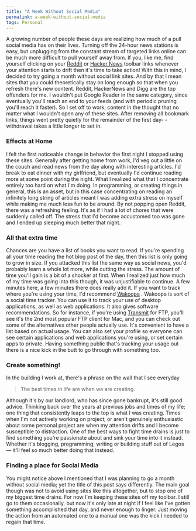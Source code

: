 ```yaml
---
title: "A Week Without Social Media"
permalink: a-week-without-social-media
tags: Personal
---
```


A growing number of people these days are realizing how much of a pull social media has on their lives. Turning off the 24-hour news stations is easy, but unplugging from the constant stream of targeted links online can be much more difficult to pull yourself away from. If you, like me, find yourself clicking on your [Reddit](http://reddit.com) or [Hacker News](http://news.ycombinator.com/) toolbar links whenever your attention starts to drift then it's time to take action! With this in mind, I decided to try going a month without social link sites. And by that I mean sites that you could theoretically stay on long enough so that when you refresh there's new content. Reddit, HackerNews and Digg are the top offenders for me. I wouldn't put Google Reader in the same category, since eventually you'll reach an end to your feeds (and with periodic pruning you'll reach it faster). So I set off to work; content in the thought that no matter what I wouldn't open any of these sites. After removing all bookmark links, things went pretty quietly for the remainder of the first day- - withdrawal takes a little longer to set in.

### Effects at Home

I felt the first noticeable change in behavior the first night I stopped using these sites. Generally after getting home from work, I'd veg out a little on the couch and read news from the day along with interesting articles. I'd break to eat dinner with my girlfriend, but eventually I'd continue reading more at some point during the night. What I realized what that I concentrate entirely too hard on what I'm doing. In programming, or creating things in general, this is an asset, but in this case concentrating on reading an infinitely long string of articles meant I was adding extra stress on myself while making me much less fun to be around. By not popping open Reddit, there was a refreshing feeling. It's as if I had a lot of chores that were suddenly called off. The stress that I'd become accustomed too was gone and I ended up sleeping much better that night.

### All that extra time

Chances are you have a list of books you want to read. If you're spending all your time reading the hot blog post of the day, then this list is only going to grow in size. If you attacked this list the same way as social news, you'd probably learn a whole lot more, while cutting the stress. The amount of time you'll gain is a bit of a shocker at first. When I realized just how much of my time was going into this though, it was unjustifiable to continue. A few minutes here, a few minutes there does really add it. If you want to track where you're using your time, I'd recommend [Wakoopa](http://wakoopa.com/adamfortuna) . Wakoopa is sort of a social time tracker. You can use it to track your use of desktop applications, as well as web applications. It also gives software recommendations. So for instance, if you're using [Transmit](http://wakoopa.com/software/transmit) for FTP, you'll see it's the 2nd most popular FTP client for Mac, and you can check out some of the alternatives other people actually use. It's convenient to have a list based on actual usage. You can also set your profile so everyone can see certain applications and web applications you're using, or set certain apps to private. Having something public that's tracking your usage out there is a nice kick in the butt to go through with something too.

### Create something!

In the building I work at, there's a phrase on the wall that I see everyday

> The best times in life are when we are creating.

Although it's by our landlord, who has since gone bankrupt, it's still good advice. Thinking back over the years at previous jobs and times of my life; one thing that consistently leaps to the top is what I was creating. Times when I'm not actively working on project; or aren't genuinely enthusiastic about some personal project are when my attention drifts and I become susceptible to distraction. One of the best ways to fight time drains is just to find something you're passionate about and sink your time into it instead. Whether it's blogging, programming, writing or building stuff out of Legos — it'll feel so much better doing that instead.

### Finding a place for Social Media

You might notice above I mentioned that I was planning to go a month without social media; yet the title of this post says differently. The main goal though was not to avoid using sites like this altogether, but to stop one of my biggest time drains. For now I'm keeping these sites off my toolbar. I still go to them occasionally, but now it's only late at night if I feel like I've gotten something accomplished that day, and never enough to linger. Just moving the action from an automated one to a manual one was the kick I needed to regain that time.
